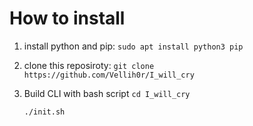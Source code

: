 # How to install

1. install python and pip:
    `sudo apt install python3 pip`
2. clone this reposiroty:
    `git clone https://github.com/Vellih0r/I_will_cry`
3. Build CLI with bash script
    `cd I_will_cry`

    `./init.sh`
